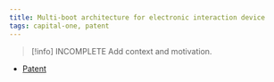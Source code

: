 ```yaml
---
title: Multi-boot architecture for electronic interaction device
tags: capital-one, patent
---
```

> [!info] INCOMPLETE
> Add context and motivation.

- [Patent](https://patents.google.com/patent/US20220308891A1/en)